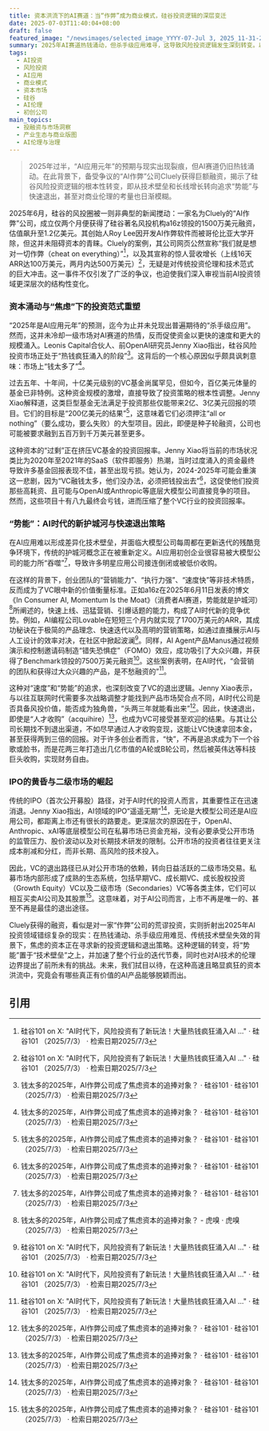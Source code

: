 ```yaml
---
title: 资本洪流下的AI赛道：当“作弊”成为商业模式，硅谷投资逻辑的深层变迁
date: 2025-07-03T11:40:04+08:00
draft: false
featured_image: "/newsimages/selected_image_YYYY-07-Jul 3, 2025_11-31-28-098.jpg"
summary: 2025年AI赛道热钱涌动，但杀手级应用难寻，这导致风险投资逻辑发生深刻转变。以“AI作弊”公司Cluely获千万美元融资为代表，资本开始追逐具备强大营销能力和能快速制造“势能”的团队，而非传统的技术壁垒或长线增长，同时，IPO不再是主要退出方式，二级市场和快速套现成为新常态，这反映出AI时代投资的焦虑与对伦理界限的模糊。
tags: 
  - AI投资
  - 风险投资
  - AI应用
  - 商业模式
  - 资本市场
  - 硅谷
  - AI伦理
  - 初创公司
main_topics: 
  - 投融资与市场洞察
  - 产业生态与商业版图
  - AI伦理与治理
---
```


> 2025年过半，“AI应用元年”的预期与现实出现裂痕，但AI赛道仍旧热钱涌动。在此背景下，备受争议的“AI作弊”公司Cluely获得巨额融资，揭示了硅谷风险投资逻辑的根本性转变，即从技术壁垒和长线增长转向追求“势能”与快速退出，甚至对商业伦理的考量也日渐模糊。

2025年6月，硅谷的风投圈被一则非典型的新闻搅动：一家名为Cluely的“AI作弊”公司，成立仅两个月便获得了硅谷著名风投机构a16z领投的1500万美元融资，估值飙升至1.2亿美元。其创始人Roy Lee因开发AI作弊软件而被哥伦比亚大学开除，但这并未阻碍资本的青睐。Cluely的案例，其公司网页公然宣称“我们就是想对一切作弊（cheat on everything）”[^4]，以及其宣称的惊人营收增长（上线16天ARR达100万美元，两月内达500万美元）[^4]，无疑是对传统投资伦理和技术范式的巨大冲击。这一事件不仅引发了广泛的争议，也迫使我们深入审视当前AI投资领域更深层次的结构性变化。

### 资本涌动与“焦虑”下的投资范式重塑

“2025年是AI应用元年”的预测，迄今为止并未兑现出普遍期待的“杀手级应用”。然而，这并未冷却一级市场对AI赛道的热情，反而促使资金以更快的速度和更大的规模涌入。Leonis Capital合伙人、前OpenAI研究员Jenny Xiao指出，硅谷风险投资市场正处于“热钱疯狂涌入的阶段”[^1]。这背后的一个核心原因似乎颇具讽刺意味：市场上“钱太多了”[^1]。

过去五年、十年间，十亿美元级别的VC基金尚属罕见，但如今，百亿美元体量的基金已非特例。这种资金规模的激增，直接导致了投资策略的根本性调整。Jenny Xiao解释道，这类巨型基金无法满足于投资那些仅能带来2亿、3亿美元回报的项目。它们的目标是“200亿美元的结果”[^1]，这意味着它们必须押注“all or nothing”（要么成功，要么失败）的大型项目。因此，即便是种子轮融资，公司也可能被要求融到五百万到千万美元甚至更多。

这种资本的“过剩”正在挤压VC基金的投资回报率。Jenny Xiao将当前的市场状况类比为2020年至2021年的SaaS（软件即服务）热潮，当时过度涌入的资金最终导致许多基金回报表现不佳，甚至出现亏损。她认为，2024-2025年可能会重演这一悲剧，因为“VC融钱太多，他们没办法，必须把钱投出去”[^1]，这促使他们投资那些高耗资、且可能与OpenAI或Anthropic等底层大模型公司直接竞争的项目。然而，这些项目十有八九最终会亏钱，进而压缩了整个VC行业的投资回报率。

### “势能”：AI时代的新护城河与快速退出策略

在AI应用难以形成差异化技术壁垒，并面临大模型公司每周都在更新迭代的残酷竞争环境下，传统的护城河概念正在被重新定义。AI应用初创企业很容易被大模型公司的能力所“吞噬”[^1]，导致许多明星应用公司接连倒闭或被低价收购。

在这样的背景下，创业团队的“营销能力”、“执行力强”、“速度快”等非技术特质，反而成为了VC眼中新的价值衡量标准。正如a16z在2025年6月11日发表的博文《In Consumer AI, Momentum Is the Moat》（消费者AI赛道，势能就是护城河）[^5]所阐述的，快速上线、迅猛营销、引爆话题的能力，构成了AI时代新的竞争优势。例如，AI编程公司Lovable在短短三个月内就实现了1700万美元的ARR，其成功秘诀在于极简的产品理念、快速迭代以及高明的营销策略，如通过直播展示AI与人工设计的效率对决，在社区中掀起波澜[^4]。同样，AI Agent产品Manus通过视频演示和控制邀请码制造“错失恐惧症”（FOMO）效应，成功吸引了大众兴趣，并获得了Benchmark领投的7500万美元融资[^4]。这些案例表明，在AI时代，“会营销的团队和获得过大众兴趣的产品，是不愁融资的”[^4]。

这种对“速度”和“势能”的追求，也深刻改变了VC的退出逻辑。Jenny Xiao表示，与以往互联网时代需要多次战略调整才能找到产品市场契合点不同，AI时代公司是否具备风投价值，能否成为独角兽，“头两三年就能看出来”[^1]。因此，快速退出，即使是“人才收购”（acquihire）[^1]，也成为VC可接受甚至欢迎的结果。与其让公司长期找不到退出渠道，不如尽早通过人才收购变现，这能让VC快速拿回本金，甚至获得两到三倍的回报。对于许多创业者而言，“快”，不再是追求成为下一个谷歌或脸书，而是花两三年打造出几亿市值的A轮或B轮公司，然后被英伟达等科技巨头收购，实现财务自由。

### IPO的黄昏与二级市场的崛起

传统的IPO（首次公开募股）路径，对于AI时代的投资人而言，其重要性正在迅速消退。Jenny Xiao指出，AI领域的IPO“遥遥无期”[^1]，无论是大模型公司还是AI应用公司，都距离上市还有很长的路要走。更深层次的原因在于，OpenAI、Anthropic、xAI等底层模型公司在私募市场已资金充裕，没有必要承受公开市场的监管压力、股价波动以及对长期技术研发的限制。公开市场的投资者往往更关注成本削减和分红，而非长期、高风险的技术投入。

因此，VC的退出路径已从对公开市场的依赖，转向日益活跃的二级市场交易。私募市场内部形成了成熟的生态系统，包括早期VC、成长期VC、成长股权投资（Growth Equity）VC以及二级市场（Secondaries）VC等各类主体，它们可以相互买卖AI公司及其股票[^1]。这意味着，对于AI公司而言，上市不再是唯一的、甚至不再是最佳的退出途径。

Cluely获得的融资，看似是对一家“作弊”公司的荒谬投资，实则折射出2025年AI投资领域错综复杂的现实：在热钱涌动、杀手级应用难觅、传统技术壁垒失效的背景下，焦虑的资本正在寻求新的投资逻辑和退出策略。这种逻辑的转变，将“势能”置于“技术壁垒”之上，并加速了整个行业的迭代节奏，同时也对AI技术的伦理边界提出了前所未有的挑战。未来，我们拭目以待，在这种高速且略显疯狂的资本洪流中，究竟会有哪些真正有价值的AI产品能够脱颖而出。

## 引用
[^1]: 钱太多的2025年，AI作弊公司成了焦虑资本的追捧对象？ · 硅谷101 · 硅谷101 （2025/7/3） · 检索日期2025/7/3
[^2]: 钱太多的2025年，AI作弊公司成了焦虑资本追捧的对象 - 钛媒体 · 钛媒体 （2025/7/3） · 检索日期2025/7/3
[^3]: Michael Chao e/acc on X: "钱太多的2025年，AI作弊公司 ..." · Michael Chao （2025/7/3） · 检索日期2025/7/3
[^4]: 硅谷101 on X: "AI时代下，风险投资有了新玩法！大量热钱疯狂涌入AI ..." · 硅谷101 （2025/7/3） · 检索日期2025/7/3
[^5]: 钱太多的2025年，AI作弊公司成了焦虑资本的追捧对象？ - 虎嗅 · 虎嗅 （2025/7/3） · 检索日期2025/7/3

